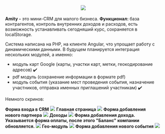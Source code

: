 <h1 align="center"><img src="https://dewey.tailorbrands.com/production/brand_version_mockup_image/40/204409040_a9fa86f1-5efa-4bcf-b29d-caf12c47c679.png"></h1>
<p><strong>Amity -</strong> это мини-CRM для малого бизнеса. <strong>Функционал:</strong> база контрагентов, контроль внутренних доходов и расходов, есть возможность устанавливать сегодняший курс, сохраняется в localStorage.</p>
<p>Система написана на PHP, на клиенте Angular, что упрощает работу с динамическими данными. В будущем планируется интеграция нескольких модулей, а именно:</p>

* модуль карт Google (карты, участки карт, метки, геокодирование адресов) :heavy_check_mark:
* pdf модуль (сохранение информации в формате pdf)
* модуль события (указание мест проведения события, назначение участников, отправка именных приглашений участникам) :heavy_check_mark:

<p>Немного скринов:</p> 
<strong>Форма входа в CRM</strong>	
<img src="https://github.com/arturovt/firegular/blob/master/screens/login.png">
<strong>Главная страница</strong>
<img src="https://github.com/arturovt/firegular/blob/master/screens/main.png">
<strong>Форма добавления нового партнера</strong>
<img src="https://github.com/arturovt/firegular/blob/master/screens/add-partner.png">
<strong>Доходы</strong>
<img src="https://github.com/arturovt/firegular/blob/master/screens/incomes.png">
<strong>Форма добавления дохода. Указывается форма оплаты, после этого "Баланс" компании обновляется.</strong>
<img src="https://github.com/arturovt/firegular/blob/master/screens/add-income.png">
<strong>Гео-модуль</strong>
<img src="https://github.com/arturovt/firegular/blob/master/screens/geo.png">
<strong>Форма добавления нового события</strong>
<img src="https://github.com/arturovt/firegular/blob/master/screens/add-event.png">
